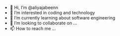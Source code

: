 - 👋 Hi, I’m @aliyajabeenn
- 👀 I’m interested in coding and technology 
- 🌱 I’m currently learning about software engineering
- 💞️ I’m looking to collaborate on ...
- 📫 How to reach me ...

<!---
aliyajabeenn/aliyajabeenn is a ✨ special ✨ repository because its `README.md` (this file) appears on your GitHub profile.
You can click the Preview link to take a look at your changes.
--->
